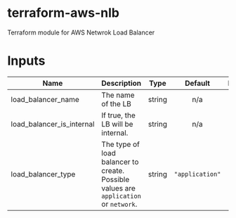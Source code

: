 # terraform-aws-nlb
Terraform module for AWS Netwrok Load Balancer

# Inputs

| Name | Description | Type | Default | Required |
|------|-------------|:----:|:-----:|:-----:|
| load_balancer_name | The name of the LB | string | n/a | no |
| load_balancer_is_internal | If true, the LB will be internal. | string | n/a | no |
| load_balancer_type | The type of load balancer to create. Possible values are `application` or `network`.| string | `"application"` | no |